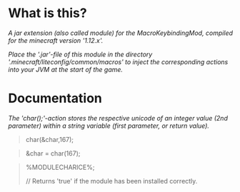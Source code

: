 # What is this?
*A jar extension (also called module) for the MacroKeybindingMod, compiled for the minecraft version '1.12.x'.*

*Place the '.jar'-file of this module in the directory '.minecraft/liteconfig/common/macros' to inject the corresponding actions into your JVM at the start of the game.*

# Documentation
*The 'char();'-action stores the respective unicode of an integer value (2nd parameter) within a string variable (first parameter, or return value).*


><p>char(&char,167);</p>

><p>&char = char(167);</p>

><p>%MODULECHARICE%;</p>  // Returns 'true' if the module has been installed correctly.




